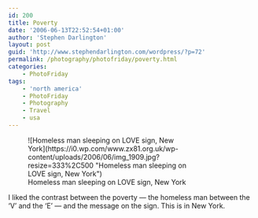 ```yaml
---
id: 200
title: Poverty
date: '2006-06-13T22:52:54+01:00'
author: 'Stephen Darlington'
layout: post
guid: 'http://www.stephendarlington.com/wordpress/?p=72'
permalink: /photography/photofriday/poverty.html
categories:
    - PhotoFriday
tags:
    - 'north america'
    - PhotoFriday
    - Photography
    - Travel
    - usa
---
```


<figure aria-describedby="caption-attachment-1169" class="wp-caption aligncenter" id="attachment_1169" style="width: 333px">![Homeless man sleeping on LOVE sign, New York](https://i0.wp.com/www.zx81.org.uk/wp-content/uploads/2006/06/img_1909.jpg?resize=333%2C500 "Homeless man sleeping on LOVE sign, New York")<figcaption class="wp-caption-text" id="caption-attachment-1169">Homeless man sleeping on LOVE sign, New York</figcaption></figure>

I liked the contrast between the poverty — the homeless man between the ‘V’ and the ‘E’ — and the message on the sign. This is in New York.